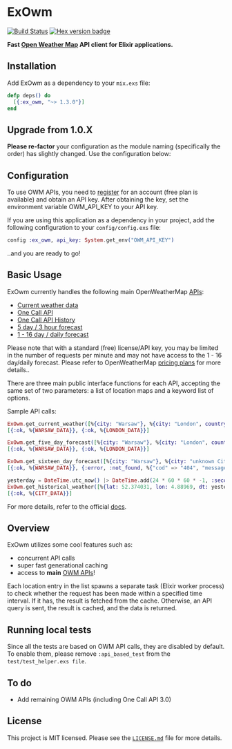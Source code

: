 # ExOwm

[![Build Status](https://travis-ci.org/Kociamber/ex_owm.svg?branch=master)](https://travis-ci.org/Kociamber/ex_owm)
[![Hex version badge](https://img.shields.io/hexpm/v/ex_owm.svg)](https://hex.pm/packages/ex_owm)

**Fast [Open Weather Map](http://openweathermap.org/technology) API client for Elixir applications.**

## Installation

Add ExOwm as a dependency to your `mix.exs` file:

```elixir
defp deps() do
  [{:ex_owm, "~> 1.3.0"}]
end
```

## Upgrade from 1.0.X

**Please re-factor** your configuration as the module naming (specifically the order) has slightly changed. Use the configuration below:

## Configuration

To use OWM APIs, you need to [register](https://home.openweathermap.org/users/sign_up) for an account (free plan is available) and obtain an API key. After obtaining the key, set the environment variable OWM_API_KEY to your API key.

If you are using this application as a dependency in your project, add the following configuration to your `config/config.exs` file:

```elixir
config :ex_owm, api_key: System.get_env("OWM_API_KEY")
```

..and you are ready to go!

## Basic Usage

ExOwm currently handles the following main OpenWeatherMap [APIs](http://openweathermap.org/api):

*   [Current weather data](http://openweathermap.org/current)
*   [One Call API](https://openweathermap.org/api/one-call-api)
*   [One Call API History](https://openweathermap.org/api/one-call-api#history)
*   [5 day / 3 hour forecast](http://openweathermap.org/forecast5)
*   [1 - 16 day / daily forecast](http://openweathermap.org/forecast16)

Please note that with a standard (free) license/API key, you may be limited in the number of requests per minute and may not have access to the 1 - 16 day/daily forecast. Please refer to OpenWeatherMap [pricing plans](http://openweathermap.org/price) for more details..

There are three main public interface functions for each API, accepting the same set of two parameters: a list of location maps and a keyword list of options.

Sample API calls:

```elixir
ExOwm.get_current_weather([%{city: "Warsaw"}, %{city: "London", country_code: "uk"}], units: :metric, lang: :pl)
[{:ok, %{WARSAW_DATA}}, {:ok, %{LONDON_DATA}}]

ExOwm.get_five_day_forecast([%{city: "Warsaw"}, %{city: "London", country_code: "uk"}], units: :metric, lang: :pl)
[{:ok, %{WARSAW_DATA}}, {:ok, %{LONDON_DATA}}]

ExOwm.get_sixteen_day_forecast([%{city: "Warsaw"}, %{city: "unknown City Name", country_code: "uk"}], units: :metric, lang: :pl, cnt: 16)
[{:ok, %{WARSAW_DATA}}, {:error, :not_found, %{"cod" => "404", "message" => "city not found"}}]

yesterday = DateTime.utc_now() |> DateTime.add(24 * 60 * 60 * -1, :second) |> DateTime.to_unix()
ExOwm.get_historical_weather([%{lat: 52.374031, lon: 4.88969, dt: yesterday}])
[{:ok, %{CITY_DATA}}]

```

For more details, refer to the official [docs](https://hexdocs.pm/ex_owm/readme.html).

## Overview

ExOwm utilizes some cool features such as:

*   concurrent API calls
*   super fast generational caching
*   access to **main** [OWM APIs](http://openweathermap.org/api)!

Each location entry in the list spawns a separate task (Elixir worker process) to check whether the request has been made within a specified time interval. If it has, the result is fetched from the cache. Otherwise, an API query is sent, the result is cached, and the data is returned.

## Running local tests

Since all the tests are based on OWM API calls, they are disabled by default. To enable them, please remove `:api_based_test` from the `test/test_helper.exs file`.

## To do

*   Add remaining OWM APIs (including One Call API 3.0)

## License

This project is MIT licensed. Please see the [`LICENSE.md`](https://github.com/Kociamber/ex_owm/blob/master/LICENSE.md) file for more details.
